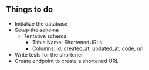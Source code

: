 ## Things to do
* Initialize the database
* ~~Setup the schema~~
  * Tentative schema
    * Table Name: ShortenedURLs
    * Columns: id, created_at, updated_at, code, url
* Write tests for the shortener
* Create endpoint to create a shortened URL